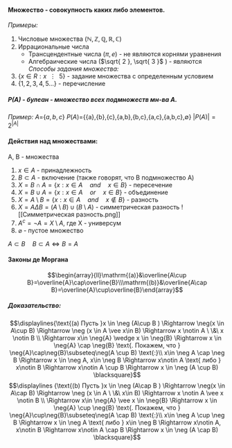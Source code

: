 #### Множество - совокупность каких либо элементов.
*Примеры:*
1. Числовые множества ($\mathbb{N, Z, Q, R, C}$)
2. Иррациональные числа 
	- Трансцендентные числа ($\pi, e$) - не являются корнями уравнения
	- Алгебраические числа ($\sqrt{ 2 }, \sqrt{ 3 }$ ) - являются
_Способы задания множества:_
1. $\{x \in R: x\enspace\vdots\enspace5\}$ - задание множества с определенным условием
2. $\{1, 2, 3,4 ,5...\}$ - перечисление

##### P(A) - булеан - множество всех подмножеств мн-ва A.
*Пример:*
$A=${$a,b,c$}
$P(A)=${{a},{b},{c},{a,b},{b,c},{a,c},{a,b,c},$\emptyset$}
$|P(A)|=2^{|A|}$
#### Действия над множествами:
A, B - множества
1. $x \in A$ - принадлежность
2. $B \subset A$ - включение (также говорят, что B подмножество A)
3. $X = B \cap A = \{x:x \in A \quad and \quad x \in B\}$ - пересечение
4. $X = B \cup A = \{x: x\in A \quad or\quad x \in B\}$ - объединение
5. $X = A\setminus B = \{x: x \in A \quad and \quad x \notin B\}$ - разность
6. $X = A \Delta B = (A \setminus B)\cup(B\setminus A)$ - симметрическая разность
   ![[Симметрическая разность.png]]
7. $A^c=\neg A=X \setminus A$,  где X - универсум
8. $\varnothing$ - пустое множество

$A \subset B \quad B \subset A \Leftrightarrow B = A$

#### Законы де Моргана

$$\begin{array}{ll}\mathrm{(a)}&\overline{A\cup B}=\overline{A}\cap\overline{B}\\\mathrm{(b)}&\overline{A\cap B}=\overline{A}\cup\overline{B}\end{array}$$
##### Доказательство: 
$$\displaylines{\text{(a) Пусть }x \in \neg (A\cup B ) \Rightarrow \neg(x \in A\cup B) \Rightarrow \neg (x \in A \vee x\in B) \Rightarrow x \notin A \ \&\ x \notin B \\ \Rightarrow x\in \neg{A} \wedge x \in \neg{B} \Rightarrow x \in \neg{A} \cap \neg{B}  \text{. Покажем, что } \neg{A}\cap\neg{B}\subseteq\neg(A \cup B) \text{:}\\ x\in \neg A \cap \neg B \Rightarrow x \in \neg A, x\in \neg B \Rightarrow x\notin A \text{ либо } x\notin B \Rightarrow x\notin A \cup B \Rightarrow x \in \neg (A \cup B) \blacksquare}$$
$$\displaylines {\text{(b) Пусть }x \in \neg (A\cap B ) \Rightarrow \neg(x \in A\cap B) \Rightarrow \neg (x \in A \ \&\ x\in B) \Rightarrow x \notin A \vee x \notin B \\ \Rightarrow x\in \neg{A} \vee x \in \neg{B} \Rightarrow x \in \neg{A} \cup \neg{B}  \text{. Покажем, что } \neg{A}\cup\neg{B}\subseteq\neg(A \cap B) \text{:}\\ x\in \neg A \cup \neg B \Rightarrow x \in \neg A \text{ либо } x\in \neg B \Rightarrow x\notin A, x\notin B \Rightarrow x\notin A \cap B \Rightarrow x \in \neg (A \cap B) \blacksquare}$$

